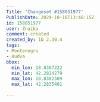 ```yaml
---
Title: 'Changeset #158051977'
PublishDate: 2024-10-18T13:48:15Z
id: 158051977
user: Znaika
comment: created
created_by: iD 2.30.4
tags:
- Montenegro
- Budva
bbox:
  min_lon: 18.8367222
  min_lat: 42.2824279
  max_lon: 18.8382509
  max_lat: 42.2835401

---
```

